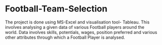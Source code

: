 # Football-Team-Selection
The project is done using MS-Excel and visualisation tool- Tableau. This involves analysing a given data of various Football players around the world. 
Data involves skills, potentials, wages, position preferred and various other attributes through which a Football Player is analysed. 
